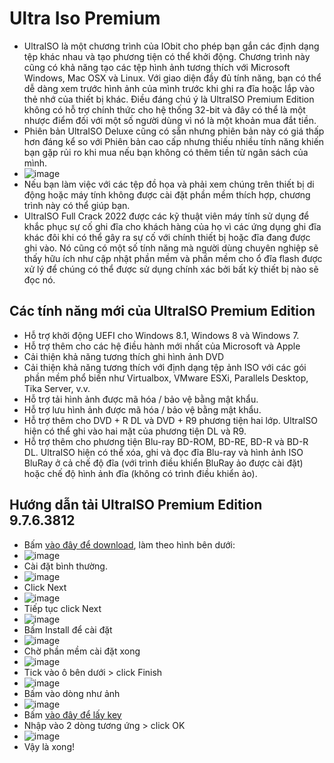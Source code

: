 # Ultra Iso Premium #
- UltraISO là một chương trình của IObit cho phép bạn gắn các định dạng tệp khác nhau và tạo phương tiện có thể khởi động. Chương trình này cũng có khả năng tạo các tệp hình ảnh tương thích với Microsoft Windows, Mac OSX và Linux. Với giao diện đầy đủ tính năng, bạn có thể dễ dàng xem trước hình ảnh của mình trước khi ghi ra đĩa hoặc lắp vào thẻ nhớ của thiết bị khác. Điều đáng chú ý là UltraISO Premium Edition không có hỗ trợ chính thức cho hệ thống 32-bit và đây có thể là một nhược điểm đối với một số người dùng vì nó là một khoản mua đắt tiền.
- Phiên bản UltraISO Deluxe cũng có sẵn nhưng phiên bản này có giá thấp hơn đáng kể so với Phiên bản cao cấp nhưng thiếu nhiều tính năng khiến bạn gặp rủi ro khi mua nếu bạn không có thêm tiền từ ngân sách của mình.
- ![image](https://github.com/BsNgChiThanh/UltraisoPremium/assets/82578024/d04dd7d0-be2a-4d1f-92ac-6b94de72249c)
- Nếu bạn làm việc với các tệp đồ họa và phải xem chúng trên thiết bị di động hoặc máy tính không được cài đặt phần mềm thích hợp, chương trình này có thể giúp bạn.
- UltraISO Full Crack 2022 được các kỹ thuật viên máy tính sử dụng để khắc phục sự cố ghi đĩa cho khách hàng của họ vì các ứng dụng ghi đĩa khác đôi khi có thể gây ra sự cố với chính thiết bị hoặc đĩa đang được ghi vào. Nó cũng có một số tính năng mà người dùng chuyên nghiệp sẽ thấy hữu ích như cập nhật phần mềm và phần mềm cho ổ đĩa flash được xử lý để chúng có thể được sử dụng chính xác bởi bất kỳ thiết bị nào sẽ đọc nó.

## Các tính năng mới của UltraISO Premium Edition ##
- Hỗ trợ khởi động UEFI cho Windows 8.1, Windows 8 và Windows 7.
- Hỗ trợ thêm cho các hệ điều hành mới nhất của Microsoft và Apple
- Cải thiện khả năng tương thích ghi hình ảnh DVD
- Cải thiện khả năng tương thích với định dạng tệp ảnh ISO với các gói phần mềm phổ biến như Virtualbox, VMware ESXi, Parallels Desktop, Tika Server, v.v.
- Hỗ trợ tải hình ảnh được mã hóa / bảo vệ bằng mật khẩu.
- Hỗ trợ lưu hình ảnh được mã hóa / bảo vệ bằng mật khẩu.
- Hỗ trợ thêm cho DVD + R DL và DVD + R9 phương tiện hai lớp. UltraISO hiện có thể ghi vào hai mặt của phương tiện DL và R9.
- Hỗ trợ thêm cho phương tiện Blu-ray BD-ROM, BD-RE, BD-R và BD-R DL. UltraISO hiện có thể xóa, ghi và đọc đĩa Blu-ray và hình ảnh ISO BluRay ở cả chế độ đĩa (với trình điều khiển BluRay ảo được cài đặt) hoặc chế độ hình ảnh đĩa (không có trình điều khiển ảo).

## Hướng dẫn tải UltraISO Premium Edition 9.7.6.3812 ##
- Bấm [vào đây để download](https://github.com/BsNgChiThanh/UltraisoPremium/blob/IMP/uiso9.7.6.3812pe.exe), làm theo hình bên dưới:
- ![image](https://github.com/BsNgChiThanh/UltraisoPremium/assets/82578024/74837a5a-cb86-495f-9b09-1c469b068af7)
- Cài đặt bình thường.
- ![image](https://github.com/BsNgChiThanh/UltraisoPremium/assets/82578024/b45eb4d7-7afd-4829-b8a8-0f62e1ce3a42)
- Click Next
- ![image](https://github.com/BsNgChiThanh/UltraisoPremium/assets/82578024/48b8e3f0-a4c8-4e5e-94be-0911b54b6aea)
- Tiếp tục click Next
- ![image](https://github.com/BsNgChiThanh/UltraisoPremium/assets/82578024/a76ac527-b68d-45f4-b1ec-19cc2710ba5e)
- Bấm Install để cài đặt
- ![image](https://github.com/BsNgChiThanh/UltraisoPremium/assets/82578024/15c4eea8-5b51-48a8-99be-9f10181d42c7)
- Chờ phần mềm cài đặt xong
- ![image](https://github.com/BsNgChiThanh/UltraisoPremium/assets/82578024/8f4aa5a9-d79b-49a8-a400-124e9c4092ac)
- Tick vào ô bên dưới > click Finish
- ![image](https://github.com/BsNgChiThanh/UltraisoPremium/assets/82578024/a76c9143-5740-4f8c-9418-90f6dcccf882)
- Bấm vào dòng như ảnh
- ![image](https://github.com/BsNgChiThanh/UltraisoPremium/assets/82578024/77f9b8ee-8a0c-49d3-88fe-2f911678067f)
- Bấm [vào đây để lấy key](https://github.com/BsNgChiThanh/UltraisoPremium/blob/IMP/key.txt)
- Nhập vào 2 dòng tương ứng > click OK
- ![image](https://github.com/BsNgChiThanh/UltraisoPremium/assets/82578024/2bc136ee-c611-4791-8bd4-07f0192d0d04)
- Vậy là xong!
